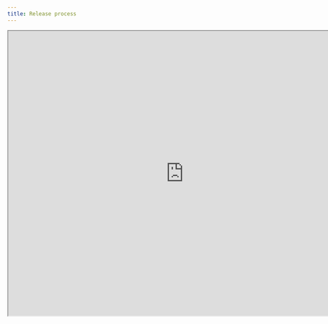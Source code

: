 ```yaml
---
title: Release process
---
```


<iframe width="800" height="650" src="https://www.figma.com/embed?embed_host=share&url=https%3A%2F%2Fwww.figma.com%2Ffile%2FuDs0x8clV8Df6P4Ldkh2Li%2FRelease-Process%3Fnode-id%3D0%253A1%26t%3D0A6XbacxiCx1k67E-1" allowfullscreen></iframe>